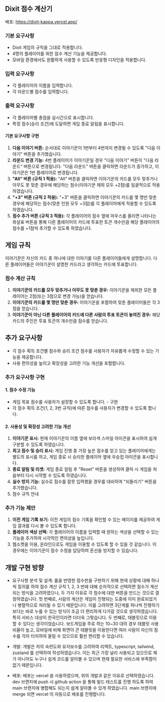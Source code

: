 ## Dixit 점수 계산기

배포: https://dixit-kappa.vercel.app/

### 기본 요구사항

- Dixit 게임의 규칙을 그대로 적용합니다.
- 4명의 플레이어를 위한 점수 계산 기능을 제공합니다.
- 모바일 환경에서도 원활하게 사용할 수 있도록 반응형 디자인을 적용합니다.

### 입력 요구사항

- 각 플레이어의 이름을 입력합니다.
- 각 라운드별 점수를 입력합니다.

### 출력 요구사항

- 각 플레이어별 총점을 실시간으로 표시합니다.
- 특정 점수(승리 조건)에 도달하면 게임 종료 알림을 표시합니다.

#### 기본 요구사항 구현

1. **다음 이야기 버튼:** 순서대로 이야기꾼이 1번부터 4번까지 변경될 수 있도록 "다음 이야기" 버튼을 추가했습니다.
2. **라운드 변경 기능:** 4번 플레이어가 이야기꾼일 경우 "다음 이야기" 버튼이 "다음 라운드" 버튼으로 변경됩니다. "다음 라운드" 버튼을 클릭하면 라운드가 증가하고, 이야기꾼은 1번 플레이어로 변경됩니다.
3. **"All" 버튼 (규칙 1 적용):** "All" 버튼을 클릭하면 이야기꾼의 카드를 모두 맞추거나 아무도 못 맞춘 경우에 해당하는 점수(이야기꾼 제외 모두 +2점)를 일괄적으로 적용하였습니다.
4. **"+3" 버튼 (규칙 2 적용):** "+3" 버튼을 클릭하면 이야기꾼의 카드를 몇 명만 맞춘 경우에 해당하는 점수(맞춘 인원 모두 +3점)를 각 플레이어에게 적용할 수 있도록 하였습니다.
5. **점수 추가 버튼 (규칙 3 적용):** 각 플레이어의 점수 옆에 마우스를 올리면 나타나는 화살표 버튼을 통해 다른 플레이어의 카드에 투표한 토큰 개수만큼 해당 플레이어의 점수를 +1점씩 추가할 수 있도록 하였습니다.

## 게임 규칙

이야기꾼은 자신의 카드 중 하나에 대한 이야기를 다른 플레이어들에게 설명합니다. 다른 플레이어들은 이야기꾼이 설명한 카드라고 생각하는 카드에 투표합니다.

### 점수 계산 규칙

1. **이야기꾼의 카드를 모두 맞추거나 아무도 못 맞춘 경우:** 이야기꾼을 제외한 모든 플레이어는 2점(또는 3점으로 변경 가능)을 얻습니다.
2. **이야기꾼의 카드를 몇 명만 맞춘 경우:** 이야기꾼을 포함하여 맞춘 플레이어들은 각 3점을 얻습니다.
3. **이야기꾼이 아닌 다른 플레이어의 카드에 다른 사람의 투표 토큰이 놓여진 경우:** 해당 카드의 주인은 투표 토큰의 개수만큼 점수를 얻습니다.

## 추가 요구사항

- 각 점수 획득 조건별 점수와 승리 조건 점수를 사용자가 자유롭게 수정할 수 있는 기능을 제공합니다.
- 사용 편의성을 높이고 확장성을 고려한 기능 개선을 포함합니다.


### 추가 요구사항 구현

#### 1. 점수 수정 기능

- 게임 목표 점수를 사용자가 설정할 수 있도록 합니다. - 구현
- 각 점수 획득 조건(1, 2, 3번 규칙)에 따른 점수를 사용자가 변경할 수 있도록 합니다.

#### 2. 사용성 및 확장성 고려한 기능 개선

1. **이야기꾼 표시:** 현재 이야기꾼의 이름 옆에 보라색 스마일 아이콘을 표시하여 쉽게 구분할 수 있도록 하였습니다.
2. **최고 점수 및 승리 표시:** 게임 진행 중 가장 높은 점수를 얻고 있는 플레이어에게는 별도의 표시를 하고, 게임 종료 시 승리한 플레이어 옆에 우승컵 아이콘을 표시합니다.
3. **종료 알림 및 리셋:** 게임 종료 알림 후 "Reset" 버튼을 생성하여 클릭 시 게임을 처음부터 다시 시작할 수 있도록 하였습니다.
4. **실수 방지 기능:** 실수로 점수를 잘못 입력했을 경우를 대비하여 "되돌리기" 버튼을 추가했습니다.
5. 점수 규칙 안내

### 추가 기능 제안

1. **이전 게임 기록 보기:** 이전 게임의 점수 기록을 확인할 수 있는 페이지를 제공하여 게임 결과를 다시 볼 수 있도록 합니다.
2. **플레이어 색상 선택:** 각 플레이어의 이름을 입력할 때 원하는 색상을 선택할 수 있는 기능을 추가하여 시각적인 편의성을 높입니다.
3. 웹소켓을 이용, 온라인으로도 게임을 이용할 수 있도록 할 수 있을 것 같습니다. 이 경우에는 이야기꾼이 점수 수정을 담당하여 혼선을 방지할 수 있습니다.

## 개발 구현 방향
- 요구사항 분석 및 설계: 룰을 반영한 점수판을 구현하기 위해 현재 상황에 대해 하나씩 질의를 하여 점수 계산 규칙 1, 2, 3 번에 대해 순차적으로 선택하면 점수가 계산되는 방식을 고려하였으나, 두 가지 이유로 각 점수에 대한 버튼을 만드는 것으로 결정하였습니다.
첫 번째로, 사람의 계산은 게임이 진행되는 도중에 이미 완료되었거나 병렬적으로 처리될 수 있기 때문입니다. 이를 고려하면 3단계를 하나씩 진행하기 보다는 바로 누를 수 있는 방식이 조금 더 편리하게 다가갈 것으로 생각하였습니다. 특히 서비스 대상이 한국인이라면 더더욱 그렇습니다.
두 번쨰로, 태블릿으로 이용할 수 있다는 생각이었습니다. 보드게임을 주로 하는 10~30 대의 경우 태블릿 사용 비율이 높고, 모바일에 비해 화면이 큰 태블릿을 이용한다면 여러 사람이 자신의 점수를 각자 터치하여 올릴 수 있으므로 훨씬 편리할 수 있습니다.

- 개발: 개발은 저의 숙련도와 유지보수를 고려하여 리액트, typescript, tailwind, zustand 를 선택하여 작성하였습니다. 이는 최근 가장 널리 사용되고 있으므로 제가 아니어도 누구나 쉽게 코드를 알아볼 수 있으며 현재 필요한 서비스에 부족함이 없기 때문입니다.

- 배포: 배포는 vercel 을 사용하였으며, 위의 개발과 같은 이유로 선택하였습니다. dev 브랜치에 push 시 github action 을 통해 빌드 테스트를 진행 하도록 하여 main 브랜치에 병합해도 되는지 쉽게 알아볼 수 있게 하였습니다. main 브랜치에 merge 되면 vercel 이 자동으로 배포를 진행합니다.

